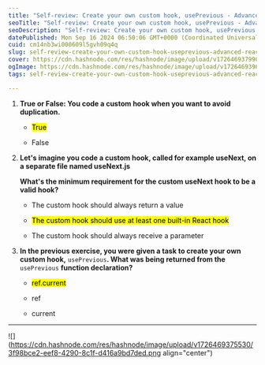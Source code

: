 ```yaml
---
title: "Self-review: Create your own custom hook, usePrevious - Advanced React"
seoTitle: "Self-review: Create your own custom hook, usePrevious - Advanced React"
seoDescription: "Self-review: Create your own custom hook, usePrevious - Advanced React"
datePublished: Mon Sep 16 2024 06:50:06 GMT+0000 (Coordinated Universal Time)
cuid: cm14nb3wi000609l5gvh09q4q
slug: self-review-create-your-own-custom-hook-useprevious-advanced-react
cover: https://cdn.hashnode.com/res/hashnode/image/upload/v1726469379904/c52aca07-845d-428e-b216-b63e9980b259.jpeg
ogImage: https://cdn.hashnode.com/res/hashnode/image/upload/v1726469396526/307dff76-077f-46e1-96b6-83cb4670bb92.jpeg
tags: self-review-create-your-own-custom-hook-useprevious-advanced-react

---
```


1. **True or False: You code a custom hook when you want to avoid duplication.**
    
    * <mark>True</mark>
        
    * False
        
2. **Let's imagine you code a custom hook, called for example useNext, on a separate file named useNext.js**
    
    **What's the minimum requirement for the custom useNext hook to be a valid hook?**
    
    * The custom hook should always return a value
        
    * <mark>The custom hook should use at least one built-in React hook</mark>
        
    * The custom hook should always receive a parameter
        
3. **In the previous exercise, you were given a task to create your own custom hook,** `usePrevious`**. What was being returned from the** `usePrevious` **function declaration?**
    
    * <mark>ref.current</mark>
        
    * ref
        
    * current
        

---

![](https://cdn.hashnode.com/res/hashnode/image/upload/v1726469375530/3f98bce2-eef8-4290-8c1f-d416a9bd7ded.png align="center")